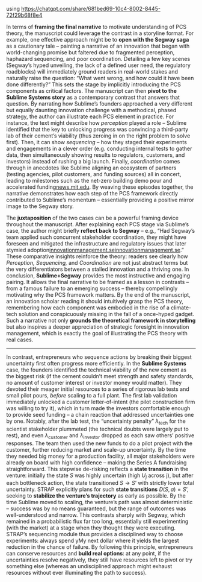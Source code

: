 using https://chatgpt.com/share/681bed69-10c4-8002-8445-72f29b68f8e4

In terms of **framing the final narrative** to motivate understanding of PCS theory, the manuscript could leverage the contrast in a storyline format. For example, one effective approach might be to **open with the Segway saga** as a cautionary tale – painting a narrative of an innovation that began with world-changing promise but faltered due to fragmented perception, haphazard sequencing, and poor coordination. Detailing a few key scenes (Segway’s hyped unveiling, the lack of a defined user need, the regulatory roadblocks) will immediately ground readers in real-world stakes and naturally raise the question: “What went wrong, and how could it have been done differently?” This sets the stage by implicitly introducing the PCS components as critical factors. The manuscript can then **pivot to the Sublime Systems story** as a contemporary contrast that answers that question. By narrating how Sublime’s founders approached a very different but equally daunting innovation challenge with a methodical, phased strategy, the author can illustrate each PCS element in practice. For instance, the text might describe how _perception_ played a role – Sublime identified that the key to unlocking progress was convincing a third-party lab of their cement’s viability (thus zeroing in on the right problem to solve first). Then, it can show _sequencing_ – how they staged their experiments and engagements in a clever order (e.g. conducting internal tests to gather data, then simultaneously showing results to regulators, customers, and investors) instead of rushing a big launch. Finally, _coordination_ comes through in anecdotes like Sublime aligning an ecosystem of partners (testing agencies, pilot customers, and funding sources) all in concert, leading to milestones such as the net-zero building demo pour and accelerated funding[news.mit.edu](https://news.mit.edu/2024/sustainable-cement-startup-sublime-eliminates-co2-gigatons-0809#:~:text=In%20May%2C%20Sublime%20reached%20a,online%20as%20early%20as%202026). By weaving these episodes together, the narrative demonstrates how each step of the PCS framework directly contributed to Sublime’s momentum – essentially providing a positive mirror image to the Segway story.

The **juxtaposition** of the two cases can be a powerful framing device throughout the manuscript. After explaining each PCS stage via Sublime’s case, the author might briefly **reflect back to Segway** – e.g., “Had Segway’s team applied such concurrent stakeholder coordination, they might have foreseen and mitigated the infrastructure and regulatory issues that later stymied adoption[innovationmanagement.se](https://innovationmanagement.se/2012/05/02/a-lesson-in-innovation-why-did-the-segway-fail/#:~:text=2,user%20feedback%20or%20iteration%20in)[innovationmanagement.se](https://innovationmanagement.se/2012/05/02/a-lesson-in-innovation-why-did-the-segway-fail/#:~:text=5,it%20was%20not%20properly%20anticipated).” These comparative insights reinforce the theory: readers see clearly how _Perception, Sequencing,_ and _Coordination_ are not just abstract terms but the very differentiators between a stalled innovation and a thriving one. In conclusion, **Sublime+Segway** provides the most instructive and engaging pairing. It allows the final narrative to be framed as a lesson in contrasts – from a famous failure to an emerging success – thereby compellingly motivating why the PCS framework matters. By the end of the manuscript, an innovation scholar reading it should intuitively grasp the PCS theory, remembering how each component was embodied in the rise of a climate-tech solution and conspicuously missing in the fall of a once-hyped gadget. Such a narrative not only **grounds the theoretical framework in storytelling** but also inspires a deeper appreciation of strategic foresight in innovation management, which is exactly the goal of illustrating the PCS theory with real cases.


----

In contrast, entrepreneurs who sequence actions by breaking their biggest uncertainty first often progress more efficiently. In the **Sublime Systems** case, the founders identified the technical viability of the new cement as the biggest risk (if the cement couldn’t meet strength and safety standards, no amount of customer interest or investor money would matter). They devoted their meager initial resources to a series of rigorous lab tests and small pilot pours, _before_ scaling to a full plant. The first lab validation immediately unlocked a customer letter-of-intent (the pilot construction firm was willing to try it), which in turn made the investors comfortable enough to provide seed funding – a chain reaction that addressed uncertainties one by one. Notably, after the lab test, the “uncertainty penalty” $\lambda_{\text{tech}}$ for the scientist stakeholder plummeted (the technical doubts were largely put to rest), and even $\lambda_{\text{customer}}$ and $\lambda_{\text{investor}}$ dropped as each saw others’ positive responses. The team then used the new funds to do a pilot project with the customer, further reducing market and scale-up uncertainty. By the time they needed big money for a production facility, all major stakeholders were already on board with high confidence – making the Series A fundraising straightforward. This stepwise de-risking reflects a **state transition** in the venture: initially the state $S$ was highly uncertain (high $U_j$ across j), but after each bottleneck action, the state transitioned $S \to S’$ with strictly lower total uncertainty. STRAP explicitly plans for such **state transitions** $D(S, a) = S’$, seeking to **stabilize the venture’s trajectory** as early as possible. By the time Sublime moved to scaling, the venture’s path was almost deterministic – success was by no means guaranteed, but the range of outcomes was well-understood and narrow. This contrasts sharply with Segway, which remained in a probabilistic flux far too long, essentially still experimenting (with the market) at a stage when they thought they were executing. STRAP’s sequencing module thus provides a disciplined way to choose experiments: always spend yMy next dollar where it yields the largest reduction in the chance of failure. By following this principle, entrepreneurs can conserve resources and **build real options**: at any point, if the uncertainties resolve negatively, they still have resources left to pivot or try something else (whereas an undisciplined approach might exhaust resources without ever illuminating the path to success).

